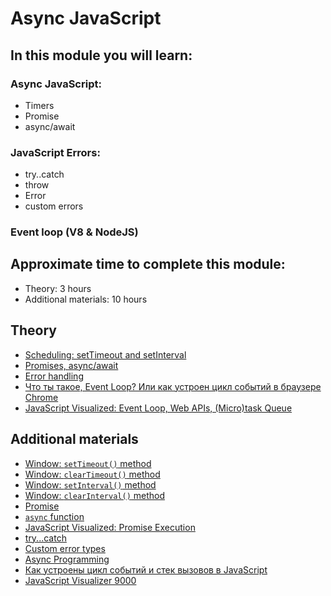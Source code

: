 # Async JavaScript

## In this module you will learn:

### Async JavaScript:
- Timers
- Promise
- async/await

### JavaScript Errors:
- try..catch
- throw
- Error 
- custom errors

### Event loop (V8 & NodeJS)

## Approximate time to complete this module:
- Theory: 3 hours
- Additional materials: 10 hours

## Theory
- [Scheduling: setTimeout and setInterval](https://javascript.info/settimeout-setinterval)
- [Promises, async/await](https://javascript.info/async)
- [Error handling](https://javascript.info/error-handling)
- [Что ты такое, Event Loop? Или как устроен цикл событий в браузере Chrome](https://habr.com/ru/articles/461401/)
- [JavaScript Visualized: Event Loop, Web APIs, (Micro)task Queue](https://www.lydiahallie.com/blog/event-loop)

## Additional materials
- [Window: `setTimeout()` method](https://developer.mozilla.org/en-US/docs/Web/API/Window/setTimeout)
- [Window: `clearTimeout()` method](https://developer.mozilla.org/en-US/docs/Web/API/Window/clearTimeout)
- [Window: `setInterval()` method](https://developer.mozilla.org/en-US/docs/Web/API/Window/setInterval)
- [Window: `clearInterval()` method](https://developer.mozilla.org/en-US/docs/Web/API/Window/clearInterval)
- [Promise](https://developer.mozilla.org/en-US/docs/Web/JavaScript/Reference/Global_Objects/Promise)
- [`async` function](https://developer.mozilla.org/en-US/docs/Web/JavaScript/Reference/Statements/async_function)
- [JavaScript Visualized: Promise Execution](https://www.lydiahallie.com/blog/promise-execution)
- [try...catch](https://developer.mozilla.org/en-US/docs/Web/JavaScript/Reference/Statements/try...catch)
- [Custom error types](https://developer.mozilla.org/en-US/docs/Web/JavaScript/Reference/Global_Objects/Error#custom_error_types)
- [Async Programming](https://youtu.be/MuCoejGknUI?t=332)
- [Как устроены цикл событий и стек вызовов в JavaScript](https://habr.com/ru/companies/hexlet/articles/656003/)
- [JavaScript Visualizer 9000](https://www.jsv9000.app/)
